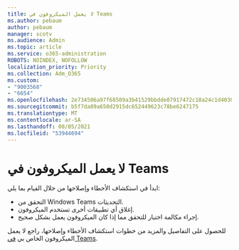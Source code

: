 ```yaml
---
title: لا يعمل الميكروفون في Teams
ms.author: pebaum
author: pebaum
manager: scotv
ms.audience: Admin
ms.topic: article
ms.service: o365-administration
ROBOTS: NOINDEX, NOFOLLOW
localization_priority: Priority
ms.collection: Adm_O365
ms.custom:
- "9003568"
- "6654"
ms.openlocfilehash: 2e734506a97f68509a3b41529bbdde07917472c10a24c1d40305fdad7feff41a
ms.sourcegitcommit: b5f7da89a650d2915dc652449623c78be6247175
ms.translationtype: MT
ms.contentlocale: ar-SA
ms.lasthandoff: 08/05/2021
ms.locfileid: "53944694"
---
```

# <a name="microphone-isnt-working-in-teams"></a>لا يعمل الميكروفون في Teams

ابدأ في استكشاف الأخطاء وإصلاحها من خلال القيام بما يلي:

- التحقق من Windows Teams التحديثات.
- إغلاق أي تطبيقات أخرى تستخدم الميكروفون.
- إجراء مكالمة اختبار للتحقق مما إذا كان الميكروفون يعمل بشكل صحيح.

للحصول على التفاصيل والمزيد من خطوات استكشاف الأخطاء وإصلاحها، راجع لا يعمل الميكروفون الخاص بي [في Teams](https://support.microsoft.com/office/666d1123-9dd0-4a31-ad2e-a758b204f33a).
